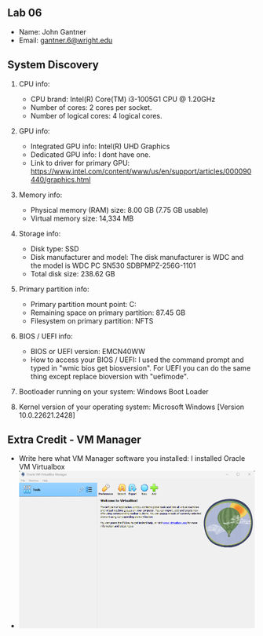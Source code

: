 ## Lab 06

- Name: John Gantner
- Email: gantner.6@wright.edu

## System Discovery

1. CPU info:
    - CPU brand: Intel(R) Core(TM) i3-1005G1 CPU @ 1.20GHz
    - Number of cores: 2 cores per socket.
    - Number of logical cores: 4 logical cores.
2. GPU info:
    - Integrated GPU info: Intel(R) UHD Graphics
    - Dedicated GPU info: I dont have one.
    - Link to driver for primary GPU: https://www.intel.com/content/www/us/en/support/articles/000090440/graphics.html
3. Memory info:
    - Physical memory (RAM) size: 8.00 GB (7.75 GB usable)
    - Virtual memory size: 14,334 MB
4. Storage info: 
    - Disk type: SSD
    - Disk manufacturer and model: The disk manufacturer is WDC and the model is WDC PC SN530 SDBPMPZ-256G-1101
    - Total disk size: 238.62 GB
5. Primary partition info:
    - Primary partition mount point: C:
    - Remaining space on primary partition: 87.45 GB
    - Filesystem on primary partition: NFTS
6. BIOS / UEFI info: 
    - BIOS or UEFI version: EMCN40WW
    - How to access your BIOS / UEFI: I used the command prompt and typed in "wmic bios get biosversion". For UEFI you can do the same thing except replace bioversion with "uefimode".
7. Bootloader running on your system: Windows Boot Loader

8. Kernel version of your operating system: Microsoft Windows [Version 10.0.22621.2428]

## Extra Credit - VM Manager

- Write here what VM Manager software you installed: I installed Oracle VM Virtualbox
- ![screenshot proof](./Lab06Screenshot.png)
